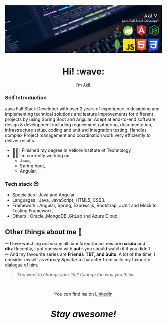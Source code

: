 <!-- you can use this template if you want to -->
![Akil's header img](/banner.png)

<h1 align='center'> Hi! :wave:</h1>
<p align='center'>I'm Akil.</p>

### Self Introduction

Java Full Stack Developer with over 2 years of experience in designing and implementing technical solutions and feature improvements for different projects by using Spring Boot and Angular. Adept at end-to-end software design & development including requirement gathering, documentation, infrastructure setup, coding and unit and integration testing. Handles complex Project management and coordination work very efficiently to deliver results.
<br>

- 👨‍🎓 I Finished my degree in Vellore Institute of Technology<br>
-  👨‍💻 I’m currently working on 
   - Java,
   - Spring boot,
   - Angular.
  
  ### Tech stack 😎 
- Specialties : Java and Angular.   
- Languages   : Java, JavaScript, HTML5, CSS3.    
- Framework   : Angular, Spring, Express js, Bootstrap, JUnit and Mockito Testing Framework. 
- Others      : Oracle ,MongoDB ,GitLab and Azure Cloud. 

 ## Other things about me 🤔
 
 ✏ I love watching *anime*.my all time favourite animes are **naruto** and **dbz**.Recently, I got obessed with **aot**🔥 you should watch it if you didn't. <br>
 ✏ And my favourite series are **Friends, TBT, and Suits**. A lot of the time, I consider myself as *Harvey Specter* a character from suits.my favourite dialogue of him. <br>
 > *You want to change your life? Change the way you think.*

<br>
<p align='center'>You can find me on <a href="https://www.linkedin.com/in/akil-v/" target="_blank">LinkedIn</a></p>
<h1 align='center'><i>Stay awesome!</i></h1>
